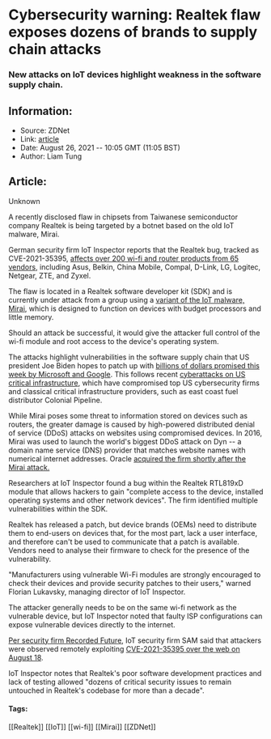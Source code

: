 # Cybersecurity warning: Realtek flaw exposes dozens of brands to supply chain attacks
### New attacks on IoT devices highlight weakness in the software supply chain.

## Information:
+ Source: ZDNet
+ Link: [article](https://www.zdnet.com/article/realtek-hardware-bugs-expose-dozens-of-brands-to-supply-chain-cyber-attack/)
+ Date: August 26, 2021 -- 10:05 GMT (11:05 BST)
+ Author: Liam Tung


## Article:
Unknown

A recently disclosed flaw in chipsets from Taiwanese semiconductor company Realtek is being targeted by a botnet based on the old IoT malware, Mirai.

German security firm IoT Inspector reports that the Realtek bug, tracked as CVE-2021-35395, [affects over 200 wi-fi and router products from 65 vendors](https://www.iot-inspector.com/blog/advisory-multiple-issues-realtek-sdk-iot-supply-chain/), including Asus, Belkin, China Mobile, Compal, D-Link, LG, Logitec, Netgear, ZTE, and Zyxel. 

The flaw is located in a Realtek software developer kit (SDK) and is currently under attack from a group using a [variant of the IoT malware, Mirai](https://www.zdnet.com/article/mirai-botnet-attack-against-krebsonsecurity-cost-device-owners-300000/), which is designed to function on devices with budget processors and little memory.  

Should an attack be successful, it would give the attacker full control of the wi-fi module and root access to the device's operating system.  


The attacks highlight vulnerabilities in the software supply chain that US president Joe Biden hopes to patch up with [billions of dollars promised this week by Microsoft and Google](https://www.zdnet.com/article/tech-giants-make-cybersecurity-commitments-after-white-house-meeting/). This follows recent [cyberattacks on US critical infrastructure](https://www.zdnet.com/article/microsoft-solarwinds-attack-took-more-than-1000-engineers-to-create/), which have compromised top US cybersecurity firms and classical critical infrastructure providers, such as east coast fuel distributor Colonial Pipeline.

While Mirai poses some threat to information stored on devices such as routers, the greater damage is caused by high-powered distributed denial of service (DDoS) attacks on websites using compromised devices. In 2016, Mirai was used to launch the world's biggest DDoS attack on Dyn -- a domain name service (DNS) provider that matches website names with numerical internet addresses. Oracle [acquired the firm shortly after the Mirai attack.](https://www.zdnet.com/article/oracle-acquires-dns-provider-dyn-to-take-on-amazons-lead-in-the-cloud/) 

Researchers at IoT Inspector found a bug within the Realtek RTL819xD module that allows hackers to gain "complete access to the device, installed operating systems and other network devices". The firm identified multiple vulnerabilities within the SDK.  






Realtek has released a patch, but device brands (OEMs) need to distribute them to end-users on devices that, for the most part, lack a user interface, and therefore can't be used to communicate that a patch is available. Vendors need to analyse their firmware to check for the presence of the vulnerability. 

"Manufacturers using vulnerable Wi-Fi modules are strongly encouraged to check their devices and provide security patches to their users," warned Florian Lukavsky, managing director of IoT Inspector.   

The attacker generally needs to be on the same wi-fi network as the vulnerable device, but IoT Inspector noted that faulty ISP configurations can expose vulnerable devices directly to the internet. 

[Per security firm Recorded Future](https://therecord.media/hundreds-of-thousands-of-realtek-based-devices-under-attack-from-iot-botnet/), IoT security firm SAM said that attackers were observed remotely exploiting [CVE-2021-35395 over the web on August 18](https://securingsam.com/realtek-vulnerabilities-weaponized/).

IoT Inspector notes that Realtek's poor software development practices and lack of testing allowed "dozens of critical security issues to remain untouched in Realtek's codebase for more than a decade".





#### Tags:
[[Realtek]] [[IoT]] [[wi-fi]] [[Mirai]] [[ZDNet]]
